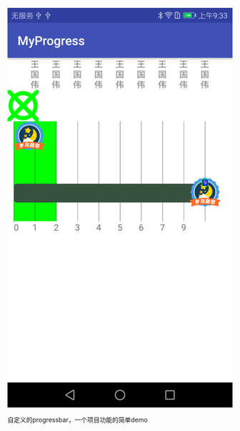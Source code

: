 
![效果图](https://github.com/1771893348/MedalProgress/blob/master/readme/QQ%E5%9B%BE%E7%89%8720190530093355.png)

自定义的progressbar，一个项目功能的简单demo
